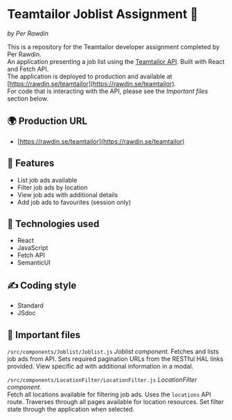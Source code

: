 # Teamtailor Joblist Assignment 🚀
*by Per Rawdin*

This is a repository for the Teamtailor developer assignment completed by Per Rawdin.  
An application presenting a job list using the [Teamtailor API](https://docs.teamtailor.com/#teamtailor-api). Built with React and Fetch API.  
The application is deployed to production and available at [https://rawdin.se/teamtailor](https://rawdin.se/teamtailor).  
For code that is interacting with the API, please see the *Important files* section below.


## 🌍 Production URL
- [https://rawdin.se/teamtailor](https://rawdin.se/teamtailor)

## 🔧 Features 
- List job ads available
- Filter job ads by location 
- View job ads with additional details
- Add job ads to favourites (session only)

## 🚀 Technologies used
- React
- JavaScript
- Fetch API
- SemanticUI

## ✍️ Coding style

- Standard
- JSdoc

## 📄 Important files
```/src/components/Joblist/Joblist.js``` *Joblist component.*  Fetches and lists job ads from API. Sets required pagination URLs from the RESTful HAL links provided.  View specific ad with additional information in a modal.

```/src/components/LocationFilter/LocationFilter.js``` *LocationFilter component.*  
Fetch all locations available for filtering job ads. Uses the ```locations``` API route. Traverses through all pages available for location resources. Set filter state through the application when selected.
